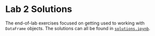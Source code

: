 # Lab 2 Solutions

The end-of-lab exercises focused on getting used to working with `DataFrame` objects. The solutions can all be found in [`solutions.ipynb`](./solutions.ipynb).
